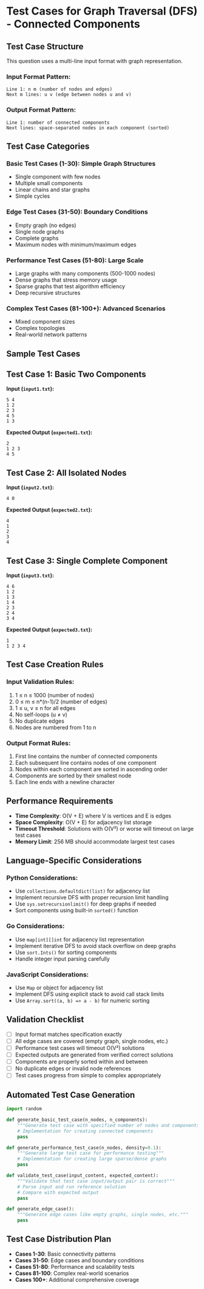 # Test Cases for Graph Traversal (DFS) - Connected Components

## Test Case Structure
This question uses a multi-line input format with graph representation.

### Input Format Pattern:
```
Line 1: n m (number of nodes and edges)
Next m lines: u v (edge between nodes u and v)
```

### Output Format Pattern:
```
Line 1: number of connected components
Next lines: space-separated nodes in each component (sorted)
```

## Test Case Categories

### Basic Test Cases (1-30): Simple Graph Structures
- Single component with few nodes
- Multiple small components
- Linear chains and star graphs
- Simple cycles

### Edge Test Cases (31-50): Boundary Conditions
- Empty graph (no edges)
- Single node graphs
- Complete graphs
- Maximum nodes with minimum/maximum edges

### Performance Test Cases (51-80): Large Scale
- Large graphs with many components (500-1000 nodes)
- Dense graphs that stress memory usage
- Sparse graphs that test algorithm efficiency
- Deep recursive structures

### Complex Test Cases (81-100+): Advanced Scenarios
- Mixed component sizes
- Complex topologies
- Real-world network patterns

## Sample Test Cases

## Test Case 1: Basic Two Components
**Input (`input1.txt`):**
```
5 4
1 2
2 3
4 5
1 3
```
**Expected Output (`expected1.txt`):**
```
2
1 2 3
4 5
```

## Test Case 2: All Isolated Nodes
**Input (`input2.txt`):**
```
4 0
```
**Expected Output (`expected2.txt`):**
```
4
1
2
3
4
```

## Test Case 3: Single Complete Component
**Input (`input3.txt`):**
```
4 6
1 2
1 3
1 4
2 3
2 4
3 4
```
**Expected Output (`expected3.txt`):**
```
1
1 2 3 4
```

## Test Case Creation Rules

### Input Validation Rules:
1. 1 ≤ n ≤ 1000 (number of nodes)
2. 0 ≤ m ≤ n*(n-1)/2 (number of edges)
3. 1 ≤ u, v ≤ n for all edges
4. No self-loops (u ≠ v)
5. No duplicate edges
6. Nodes are numbered from 1 to n

### Output Format Rules:
1. First line contains the number of connected components
2. Each subsequent line contains nodes of one component
3. Nodes within each component are sorted in ascending order
4. Components are sorted by their smallest node
5. Each line ends with a newline character

## Performance Requirements
- **Time Complexity**: O(V + E) where V is vertices and E is edges
- **Space Complexity**: O(V + E) for adjacency list storage
- **Timeout Threshold**: Solutions with O(V²) or worse will timeout on large test cases
- **Memory Limit**: 256 MB should accommodate largest test cases

## Language-Specific Considerations

### Python Considerations:
- Use `collections.defaultdict(list)` for adjacency list
- Implement recursive DFS with proper recursion limit handling
- Use `sys.setrecursionlimit()` for deep graphs if needed
- Sort components using built-in `sorted()` function

### Go Considerations:
- Use `map[int][]int` for adjacency list representation
- Implement iterative DFS to avoid stack overflow on deep graphs
- Use `sort.Ints()` for sorting components
- Handle integer input parsing carefully

### JavaScript Considerations:
- Use `Map` or object for adjacency list
- Implement DFS using explicit stack to avoid call stack limits
- Use `Array.sort((a, b) => a - b)` for numeric sorting

## Validation Checklist
- [ ] Input format matches specification exactly
- [ ] All edge cases are covered (empty graph, single nodes, etc.)
- [ ] Performance test cases will timeout O(V²) solutions
- [ ] Expected outputs are generated from verified correct solutions
- [ ] Components are properly sorted within and between
- [ ] No duplicate edges or invalid node references
- [ ] Test cases progress from simple to complex appropriately

## Automated Test Case Generation
```python
import random

def generate_basic_test_case(n_nodes, n_components):
    """Generate test case with specified number of nodes and components"""
    # Implementation for creating connected components
    pass

def generate_performance_test_case(n_nodes, density=0.1):
    """Generate large test case for performance testing"""
    # Implementation for creating large sparse/dense graphs
    pass

def validate_test_case(input_content, expected_content):
    """Validate that test case input/output pair is correct"""
    # Parse input and run reference solution
    # Compare with expected output
    pass

def generate_edge_case():
    """Generate edge cases like empty graphs, single nodes, etc."""
    pass
```

## Test Case Distribution Plan
- **Cases 1-30**: Basic connectivity patterns
- **Cases 31-50**: Edge cases and boundary conditions  
- **Cases 51-80**: Performance and scalability tests
- **Cases 81-100**: Complex real-world scenarios
- **Cases 100+**: Additional comprehensive coverage
